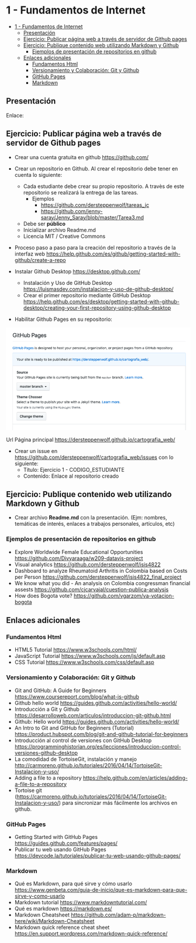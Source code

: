 # 1 - Fundamentos de Internet

- [1 - Fundamentos de Internet](#1---fundamentos-de-internet)
  - [Presentación](#presentaci%C3%B3n)
  - [Ejercicio: Publicar página web a través de servidor de Github pages](#ejercicio-publicar-p%C3%A1gina-web-a-trav%C3%A9s-de-servidor-de-github-pages)
  - [Ejercicio: Publique contenido web utilizando Markdown y Github](#ejercicio-publique-contenido-web-utilizando-markdown-y-github)
    - [Ejemplos de presentación de repositorios en github](#ejemplos-de-presentaci%C3%B3n-de-repositorios-en-github)
  - [Enlaces adicionales](#enlaces-adicionales)
    - [Fundamentos Html](#fundamentos-html)
    - [Versionamiento y Colaboración: Git y Github](#versionamiento-y-colaboraci%C3%B3n-git-y-github)
    - [GitHub Pages](#github-pages)
    - [Markdown](#markdown)

## Presentación

Enlace:  


## Ejercicio: Publicar página web a través de servidor de Github pages

- Crear una cuenta gratuita en github https://github.com/
- Crear un repositorio en Github. Al crear el repositorio debe tener  en cuenta lo siguiente:
  - Cada estudiante debe crear su propio repositorio.  A travès de este repositorio se realizará la entrega de las tareas.  
    - Ejemplos 
      - https://github.com/dersteppenwolf/tareas_jc
      - https://github.com/jenny-saray/Jenny_Saray/blob/master/Tarea3.md 
  - Debe ser **público**  
  - Inicializar archivo Readme.md
  - Licencia MIT / Creative Commons
- Proceso paso a paso para la creación del repositorio a través de la interfaz web https://help.github.com/es/github/getting-started-with-github/create-a-repo




- Instalar Github Desktop https://desktop.github.com/
  - Instalación y Uso de GitHub Desktop https://luismasdev.com/instalacion-y-uso-de-github-desktop/
  - Crear el primer repositorio mediante GitHub Desktop https://help.github.com/es/desktop/getting-started-with-github-desktop/creating-your-first-repository-using-github-desktop


- Habilitar Github Pages en su repositorio: 

![pages](pages.png "pages")

Url Página principal https://dersteppenwolf.github.io/cartografia_web/







- Crear un issue en https://github.com/dersteppenwolf/cartografia_web/issues con lo siguiente:
  - Título: Ejercicio 1 - CODIGO_ESTUDIANTE
  - Contenido: Enlace al repositorio creado

## Ejercicio: Publique contenido web utilizando Markdown  y Github 

- Crear archivo **Readme.md** con la presentación. (Ejm: nombres, temáticas de interés, enlaces a trabajos personales, artículos, etc)


### Ejemplos de presentación de repositorios en github

- Explore Worldwide Female Educational Opportunities https://github.com/Divyaraaga/w209-datavis-project
- Visual analytics https://github.com/dersteppenwolf/isis4822
- Dashboard to analyze Rheumatoid Arthritis in Colombia based on Costs per Person https://github.com/dersteppenwolf/isis4822_final_project
- We know what you did - An analysis on Colombia congressman financial assests https://github.com/cjcarvajal/cuestion-publica-analysis
- How does Bogota vote? https://github.com/vgarzom/va-votacion-bogota

## Enlaces adicionales

### Fundamentos Html

- HTML5 Tutorial https://www.w3schools.com/html/
- JavaScript Tutorial https://www.w3schools.com/js/default.asp
- CSS Tutorial https://www.w3schools.com/css/default.asp


### Versionamiento y Colaboración: Git y Github

- Git and GitHub: A Guide for Beginners https://www.coursereport.com/blog/what-is-github
- Github hello world https://guides.github.com/activities/hello-world/
- Introducción a Git y Github https://desarrolloweb.com/articulos/introduccion-git-github.html
- Github: Hello world https://guides.github.com/activities/hello-world/
- An Intro to Git and GitHub for Beginners (Tutorial) https://product.hubspot.com/blog/git-and-github-tutorial-for-beginners
- Introducción al control de versiones con GitHub Desktop https://programminghistorian.org/es/lecciones/introduccion-control-versiones-github-desktop
- La comodidad de TortoiseGit, instalación y manejo http://carmoreno.github.io/tutoriales/2016/04/14/TortoiseGit-Instalacion-y-uso/
- Adding a file to a repository https://help.github.com/en/articles/adding-a-file-to-a-repository
- Tortoise git (https://carmoreno.github.io/tutoriales/2016/04/14/TortoiseGit-Instalacion-y-uso/) para sincronizar más fácilmente los archivos en github.

### GitHub Pages

- Getting Started with GitHub Pages https://guides.github.com/features/pages/
- Publicar tu web usando GitHub Pages https://devcode.la/tutoriales/publicar-tu-web-usando-github-pages/

### Markdown

- Qué es Markdown, para qué sirve y cómo usarlo https://www.genbeta.com/guia-de-inicio/que-es-markdown-para-que-sirve-y-como-usarlo
- Markdown tutorial https://www.markdowntutorial.com/
- Qué es markdown https://markdown.es/
- Markdown Cheatsheet https://github.com/adam-p/markdown-here/wiki/Markdown-Cheatsheet
- Markdown quick reference cheat sheet https://en.support.wordpress.com/markdown-quick-reference/
